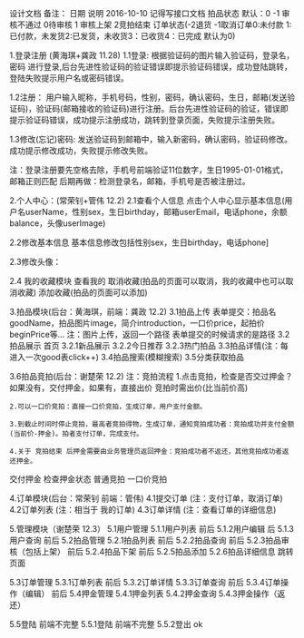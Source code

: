 设计文档
备注：
日期	说明
2016-10-10	记得写接口文档
拍品状态
    默认：0
    -1 审核不通过
    0待审核
    1 审核上架
    2竞拍结束
订单状态(-2退货 -1取消订单0:未付款 1:已付款，未发货2:已发货，未收货3：已收货4：已完成 默认为0)


1.登录注册 (黄海琪+龚政  11.28)
1.1登录:
根据验证码的图片输入验证码，登录名，密码 进行登录,后台先进性验证码的验证错误即提示验证码错误，成功登陆跳转，登陆失败提示用户名或密码错误。

 1.2注册：
用户输入昵称，手机号码，性别，密码，确认密码，生日，邮箱(发送验证码)，验证码(邮箱接收的验证码)进行注册。后台先进性验证码的验证，错误即提示验证码错误，成功提示注册成功，跳转到登录页面，失败提示注册失败。

1.3修改(忘记)密码: 
发送验证码到邮箱中，输入新密码，确认密码，验证码修改。成功提示修改成功，失败提示修改失败。

注：登录注册要先空格去除，手机号前端验证11位数字，生日1995-01-01格式，邮箱正则匹配
	后期再做：检测登录名，邮箱，手机号是否被注册过。




2.个人中心：(常荣钊+管伟  12.2)
2.1查看个人信息
点击个人中心显示基本信息(用户名userName，性别sex，生日birthday，邮箱userEmail，电话phone，余额balance，头像userImage)

2.2修改基本信息
	基本信息修改包括性别sex，生日birthday，电话phone]

2.3修改头像：

2.4 我的收藏模块
    查看我的
    取消收藏(拍品的页面可以取消，我的收藏中也可以取消收藏)
    添加收藏(拍品的页面可以添加)


3.拍品模块(后台：黄海琪，前端：龚政  12.2)
3.1拍品上传
表单提交：拍品名goodName，拍品图片image，简介introduction，一口价price，起拍价beginPrice等...
    注：图片上传，返回一个路径
        表单提交的时候请求的是路径
3.2拍品展示  首页
3.2.1新品展示
3.2.2今日推荐
3.2.3热门拍品
3.3拍品详情(注：每进入一次good表click++)
3.4拍品搜索(模糊搜索)
3.5分类获取拍品


3.6拍品竞拍(后台：谢楚荣   12.2)
注：竞拍流程
	1.点击竞拍，检查是否交过押金？如果没有，交付押金，如果有，直接出价
    竞拍时需出价(比当前价高)

	2.可以一口价竞拍：直接一口价竞拍，生成订单，用户支付金额。

    3.到截止时间时停止竞拍，最高者竞拍得物，生成订单，通知竞拍成功者：竞拍成功并支付金额(当前价-押金)。拍者支付订单，完成支付。

    4.关于 竞拍结束 后押金需要由业务管理员返回押金：竞拍成功者不返还，其他竞拍成功者返还押金。

交付押金
检查押金状态
普通竞拍
一口价竞拍


4.订单模块(后台：常荣钊 前端：管伟) 
4.1提交订单
(注：支付订单，取消订单)
4.2订单列表
(注：相当于 我的订单)
4.3订单详情
(注：查看订单的详细信息)



5.管理模块（谢楚荣   12.3）
5.1用户管理
	5.1.1用户列表  前后
	5.1.2用户编辑  后
	5.1.3用户查询  前后
5.2拍品管理
	5.2.1拍品列表  前后
	5.2.2拍品查询  前后
	5.2.3拍品审核（包括上架） 前后
	5.2.4拍品下架   前后
	5.2.5拍品添加
	5.2.6拍品详细信息  跳转页面

5.3订单管理
	5.3.1订单列表   前后
	5.3.2订单详情
	5.3.3订单查询   前后
	5.3.4订单操作（编辑）  前后
5.4押金管理
	5.4.1押金列表
	5.4.2押金查询
	5.4.3押金操作（返还）

		
5.5登陆   前端不完整
	5.5.1登陆   前端不完整
	5.5.2登出   ok

